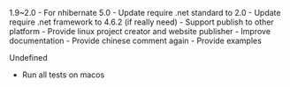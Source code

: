 1.9~2.0
	- For nhibernate 5.0
		- Update require .net standard to 2.0
		- Update require .net framework to 4.6.2 (if really need)
	- Support publish to other platform
		- Provide linux project creator and website publisher
	- Improve documentation
		- Provide chinese comment again
		- Provide examples

Undefined
- Run all tests on macos
